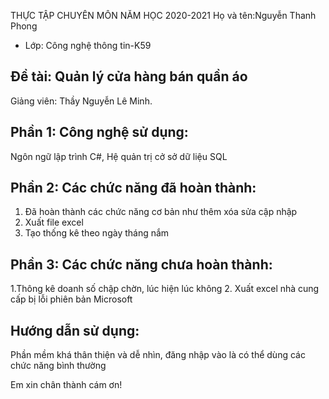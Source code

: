  THỰC TẬP CHUYÊN MÔN NĂM HỌC 2020-2021
Họ và tên:Nguyễn Thanh Phong
     
* Lớp: Công nghệ thông tin-K59

## Đề tài: Quản lý cửa hàng bán quần áo
Giảng viên: Thầy Nguyễn Lê Minh. 

## Phần 1: Công nghệ sử dụng:
Ngôn ngữ lập trình C#, Hệ quản trị cở sở dữ liệu SQL
  

## Phần 2: Các chức năng đã hoàn thành:
1. Đã hoàn thành các chức năng cơ bản như thêm xóa sửa cập nhập
2. Xuất file excel
3. Tạo thống kê theo ngày tháng nắm


## Phần 3: Các chức năng chưa hoàn thành:
1.Thông kê doanh số chập chờn, lúc hiện lúc không
2. Xuất excel nhà cung cấp bị lỗi phiên bản Microsoft

## Hướng dẫn sử dụng:
Phần mềm khá thân thiện và dễ nhìn, đăng nhập vào là có thể dùng các chức năng bình thường


Em xin chân thành cám ơn!
